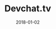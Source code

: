 ---
layout: site
title: "Devchat.tv"
date: 2018-01-02
categories: [community]
version: 1.2.26
major: 1
minor: 2
patch: 26
slug: devchat-tv
link: https://devchat.tv/
submitter: lpolepeddi
permalink: /sites/:slug
---